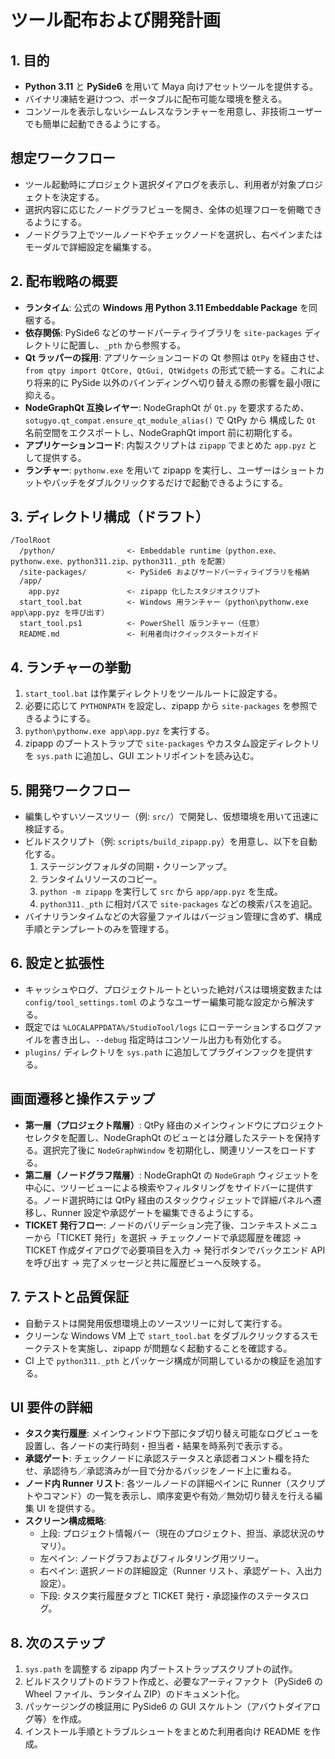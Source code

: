# ツール配布および開発計画

## 1. 目的
- **Python 3.11** と **PySide6** を用いて Maya 向けアセットツールを提供する。
- バイナリ凍結を避けつつ、ポータブルに配布可能な環境を整える。
- コンソールを表示しないシームレスなランチャーを用意し、非技術ユーザーでも簡単に起動できるようにする。

## 想定ワークフロー
- ツール起動時にプロジェクト選択ダイアログを表示し、利用者が対象プロジェクトを決定する。
- 選択内容に応じたノードグラフビューを開き、全体の処理フローを俯瞰できるようにする。
- ノードグラフ上でツールノードやチェックノードを選択し、右ペインまたはモーダルで詳細設定を編集する。

## 2. 配布戦略の概要
- **ランタイム**: 公式の **Windows 用 Python 3.11 Embeddable Package** を同梱する。
- **依存関係**: PySide6 などのサードパーティライブラリを `site-packages` ディレクトリに配置し、`_pth` から参照する。
- **Qt ラッパーの採用**: アプリケーションコードの Qt 参照は `QtPy` を経由させ、`from qtpy import QtCore, QtGui, QtWidgets`
  の形式で統一する。これにより将来的に PySide 以外のバインディングへ切り替える際の影響を最小限に抑える。
- **NodeGraphQt 互換レイヤー**: NodeGraphQt が `Qt.py` を要求するため、`sotugyo.qt_compat.ensure_qt_module_alias()` で QtPy から
  構成した `Qt` 名前空間をエクスポートし、NodeGraphQt import 前に初期化する。
- **アプリケーションコード**: 内製スクリプトは `zipapp` でまとめた `app.pyz` として提供する。
- **ランチャー**: `pythonw.exe` を用いて zipapp を実行し、ユーザーはショートカットやバッチをダブルクリックするだけで起動できるようにする。

## 3. ディレクトリ構成（ドラフト）
```
/ToolRoot
  /python/                <- Embeddable runtime（python.exe、pythonw.exe、python311.zip、python311._pth を配置）
  /site-packages/         <- PySide6 およびサードパーティライブラリを格納
  /app/
    app.pyz               <- zipapp 化したスタジオスクリプト
  start_tool.bat          <- Windows 用ランチャー（python\pythonw.exe app\app.pyz を呼び出す）
  start_tool.ps1          <- PowerShell 版ランチャー（任意）
  README.md               <- 利用者向けクイックスタートガイド
```

## 4. ランチャーの挙動
1. `start_tool.bat` は作業ディレクトリをツールルートに設定する。
2. 必要に応じて `PYTHONPATH` を設定し、zipapp から `site-packages` を参照できるようにする。
3. `python\pythonw.exe app\app.pyz` を実行する。
4. zipapp のブートストラップで `site-packages` やカスタム設定ディレクトリを `sys.path` に追加し、GUI エントリポイントを読み込む。

## 5. 開発ワークフロー
- 編集しやすいソースツリー（例: `src/`）で開発し、仮想環境を用いて迅速に検証する。
- ビルドスクリプト（例: `scripts/build_zipapp.py`）を用意し、以下を自動化する。
  1. ステージングフォルダの同期・クリーンアップ。
  2. ランタイムリソースのコピー。
  3. `python -m zipapp` を実行して `src` から `app/app.pyz` を生成。
  4. `python311._pth` に相対パスで `site-packages` などの検索パスを追記。
- バイナリランタイムなどの大容量ファイルはバージョン管理に含めず、構成手順とテンプレートのみを管理する。

## 6. 設定と拡張性
- キャッシュやログ、プロジェクトルートといった絶対パスは環境変数または `config/tool_settings.toml` のようなユーザー編集可能な設定から解決する。
- 既定では `%LOCALAPPDATA%/StudioTool/logs` にローテーションするログファイルを書き出し、`--debug` 指定時はコンソール出力も有効化する。
- `plugins/` ディレクトリを `sys.path` に追加してプラグインフックを提供する。

## 画面遷移と操作ステップ
- **第一層（プロジェクト階層）**: QtPy 経由のメインウィンドウにプロジェクトセレクタを配置し、NodeGraphQt のビューとは分離したステートを保持する。選択完了後に `NodeGraphWindow` を初期化し、関連リソースをロードする。
- **第二層（ノードグラフ階層）**: NodeGraphQt の `NodeGraph` ウィジェットを中心に、ツリービューによる検索やフィルタリングをサイドバーに提供する。ノード選択時には QtPy 経由のスタックウィジェットで詳細パネルへ遷移し、Runner 設定や承認ゲートを編集できるようにする。
- **TICKET 発行フロー**: ノードのバリデーション完了後、コンテキストメニューから「TICKET 発行」を選択 → チェックノードで承認履歴を確認 → TICKET 作成ダイアログで必要項目を入力 → 発行ボタンでバックエンド API を呼び出す → 完了メッセージと共に履歴ビューへ反映する。

## 7. テストと品質保証
- 自動テストは開発用仮想環境上のソースツリーに対して実行する。
- クリーンな Windows VM 上で `start_tool.bat` をダブルクリックするスモークテストを実施し、zipapp が問題なく起動することを確認する。
- CI 上で `python311._pth` とパッケージ構成が同期しているかの検証を追加する。

## UI 要件の詳細
- **タスク実行履歴**: メインウィンドウ下部にタブ切り替え可能なログビューを設置し、各ノードの実行時刻・担当者・結果を時系列で表示する。
- **承認ゲート**: チェックノードに承認ステータスと承認者コメント欄を持たせ、承認待ち／承認済みが一目で分かるバッジをノード上に重ねる。
- **ノード内 Runner リスト**: 各ツールノードの詳細ペインに Runner（スクリプトやコマンド）の一覧を表示し、順序変更や有効／無効切り替えを行える編集 UI を提供する。
- **スクリーン構成概略**:
  - 上段: プロジェクト情報バー（現在のプロジェクト、担当、承認状況のサマリ）。
  - 左ペイン: ノードグラフおよびフィルタリング用ツリー。
  - 右ペイン: 選択ノードの詳細設定（Runner リスト、承認ゲート、入出力設定）。
  - 下段: タスク実行履歴タブと TICKET 発行・承認操作のステータスログ。

## 8. 次のステップ
1. `sys.path` を調整する zipapp 内ブートストラップスクリプトの試作。
2. ビルドスクリプトのドラフト作成と、必要なアーティファクト（PySide6 の Wheel ファイル、ランタイム ZIP）のドキュメント化。
3. パッケージングの検証用に PySide6 の GUI スケルトン（アバウトダイアログ等）を作成。
4. インストール手順とトラブルシュートをまとめた利用者向け README を作成。
